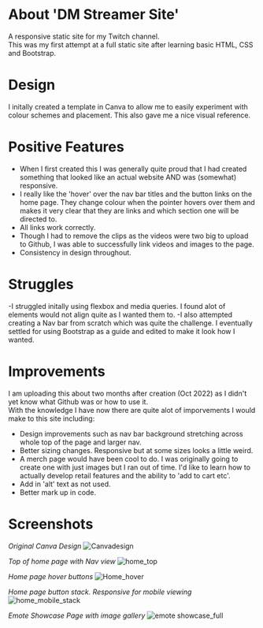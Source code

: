 # About 'DM Streamer Site'
A responsive static site for my Twitch channel.  
This was my first attempt at a full static site after learning basic HTML, CSS and Bootstrap.  

# Design 
I initally created a template in Canva to allow me to easily experiment with colour schemes and placement.  This also gave me a nice visual reference.

# Positive Features
- When I first created this I was generally quite proud that I had created something that looked like an actual website AND was (somewhat) responsive.
- I really like the 'hover' over the nav bar titles and the button links on the home page.  They change colour when the pointer hovers over them and makes it very clear that they are links and which section one will be directed to. 
- All links work correctly.
- Though I had to remove the clips as the videos were two big to upload to Github, I was able to successfully link videos and images to the page.
- Consistency in design throughout.

# Struggles
-I struggled initally using flexbox and media queries. I found alot of elements would not align quite as I wanted them to.
-I also attempted creating a Nav bar from scratch which was quite the challenge.  I eventually settled for using Bootstrap as a guide and edited to make it look how I wanted.

# Improvements
I am uploading this about two months after creation (Oct 2022) as I didn't yet know what Github was or how to use it.  
With the knowledge I have now there are quite alot of imporvements I would make to this site including:
- Design improvements such as nav bar background stretching across whole top of the page and larger nav.
- Better sizing changes.  Responsive but at some sizes looks a little weird.
- A merch page would have been cool to do.  I was originally going to create one with just images but I ran out of time.  I'd like to learn how to actually develop retail features and the ability to 'add to cart etc'.
- Add in 'alt' text as not used.
- Better mark up in code.

# Screenshots
*Original Canva Design*
![Canvadesign](https://user-images.githubusercontent.com/115299077/208146756-8cf0ad81-c129-4ee2-8bd3-5ec1e32e7335.png)

*Top of home page with Nav view*
![home_top](https://user-images.githubusercontent.com/115299077/208144794-c4442191-f8b5-4ddc-a4bf-bbe00a4820af.png)

*Home page hover buttons*
![Home_hover](https://user-images.githubusercontent.com/115299077/208144788-da6806a3-9e3f-4e6d-aa44-22a42a0347d8.png)

*Home page button stack. Responsive for mobile viewing*
![home_mobile_stack](https://user-images.githubusercontent.com/115299077/208144793-3973dfbf-0a21-43f8-8147-bbb254618d0f.png)

*Emote Showcase Page with image gallery*
![emote showcase_full](https://user-images.githubusercontent.com/115299077/208144784-f06affd7-d9bd-4539-8896-33d65cf19a27.png)
